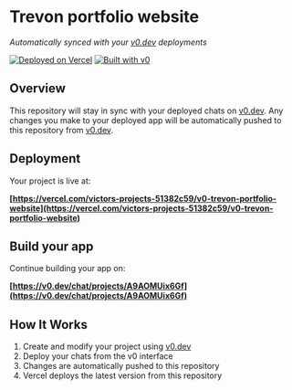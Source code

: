 # Trevon portfolio website

*Automatically synced with your [v0.dev](https://v0.dev) deployments*

[![Deployed on Vercel](https://img.shields.io/badge/Deployed%20on-Vercel-black?style=for-the-badge&logo=vercel)](https://vercel.com/victors-projects-51382c59/v0-trevon-portfolio-website)
[![Built with v0](https://img.shields.io/badge/Built%20with-v0.dev-black?style=for-the-badge)](https://v0.dev/chat/projects/A9AOMUix6Gf)

## Overview

This repository will stay in sync with your deployed chats on [v0.dev](https://v0.dev).
Any changes you make to your deployed app will be automatically pushed to this repository from [v0.dev](https://v0.dev).

## Deployment

Your project is live at:

**[https://vercel.com/victors-projects-51382c59/v0-trevon-portfolio-website](https://vercel.com/victors-projects-51382c59/v0-trevon-portfolio-website)**

## Build your app

Continue building your app on:

**[https://v0.dev/chat/projects/A9AOMUix6Gf](https://v0.dev/chat/projects/A9AOMUix6Gf)**

## How It Works

1. Create and modify your project using [v0.dev](https://v0.dev)
2. Deploy your chats from the v0 interface
3. Changes are automatically pushed to this repository
4. Vercel deploys the latest version from this repository